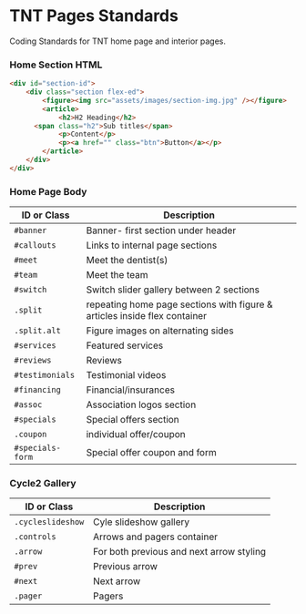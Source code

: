 # TNT Pages Standards
Coding Standards for TNT home page and interior pages.

### Home Section HTML

```html
<div id="section-id">
	<div class="section flex-ed">
		<figure><img src="assets/images/section-img.jpg" /></figure>
		<article>
			<h2>H2 Heading</h2>
      <span class="h2">Sub titles</span>
			<p>Content</p>
			<p><a href="" class="btn">Button</a></p>
		</article>
	</div>
</div>
```

### Home Page Body
| ID or Class | Description                    |
| ------------- | ------------------------------ |
| `#banner` | Banner- first section under header |
| `#callouts` | Links to internal page sections |
| `#meet` | Meet the dentist(s) |
| `#team` | Meet the team |
| `#switch` | Switch slider gallery between 2 sections |
| `.split` | repeating home page sections with figure & articles inside flex container  |
| `.split.alt` | Figure images on alternating sides |
| `#services` | Featured services |
| `#reviews` | Reviews |
| `#testimonials` | Testimonial videos |
| `#financing` | Financial/insurances |
| `#assoc` | Association logos section |
| `#specials` | Special offers section |
| `.coupon` | individual offer/coupon |
| `#specials-form` | Special offer coupon and form |

### Cycle2 Gallery
| ID or Class | Description                    |
| ------------- | ------------------------------ |
| `.cycleslideshow` | Cyle slideshow gallery |
| `.controls` | Arrows and pagers container |
| `.arrow` | For both previous and next arrow styling |
| `#prev` | Previous arrow |
| `#next` | Next arrow |
| `.pager` | Pagers |


